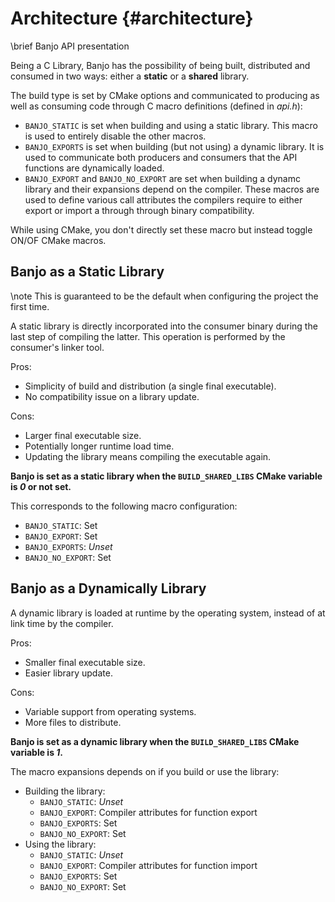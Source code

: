 # Architecture {#architecture}

\brief Banjo API presentation

Being a C Library, Banjo has the possibility of being built, distributed and consumed in two ways: either a **static** or a **shared** library.

The build type is set by CMake options and communicated to producing as well as consuming code through C macro definitions (defined in _api.h_):

* `BANJO_STATIC` is set when building and using a static library.
   This macro is used to entirely disable the other macros.
* `BANJO_EXPORTS` is set when building (but not using) a dynamic library.
   It is used to communicate both producers and consumers that the API functions are dynamically loaded.
* `BANJO_EXPORT` and `BANJO_NO_EXPORT` are set when building a dynamc library and their expansions depend on the compiler.
   These macros are used to define various call attributes the compilers require to either export or import a through through binary compatibility.

While using CMake, you don't directly set these macro but instead toggle ON/OF CMake macros.

## Banjo as a Static Library

\note
This is guaranteed to be the default when configuring the project the first time.

A static library is directly incorporated into the consumer binary during the last step of compiling the latter.
This operation is performed by the consumer's linker tool.

Pros:

- Simplicity of build and distribution (a single final executable).
- No compatibility issue on a library update.

Cons:

- Larger final executable size.
- Potentially longer runtime load time.
- Updating the library means compiling the executable again.

**Banjo is set as a static library when the `BUILD_SHARED_LIBS` CMake variable is _0_ or not set.**

This corresponds to the following macro configuration:

- `BANJO_STATIC`:    Set
- `BANJO_EXPORT`:    Set
- `BANJO_EXPORTS`:   _Unset_
- `BANJO_NO_EXPORT`: Set

## Banjo as a Dynamically Library

A dynamic library is loaded at runtime by the operating system, instead of at link time by the compiler.

Pros:

- Smaller final executable size.
- Easier library update.

Cons:

- Variable support from operating systems.
- More files to distribute.

**Banjo is set as a dynamic library when the `BUILD_SHARED_LIBS` CMake variable is _1_.**

The macro expansions depends on if you build or use the library:

- Building the library:
    - `BANJO_STATIC`:     _Unset_
    - `BANJO_EXPORT`:     Compiler attributes for function export
    - `BANJO_EXPORTS`:    Set
    - `BANJO_NO_EXPORT`:  Set
- Using the library:
    - `BANJO_STATIC`:     _Unset_
    - `BANJO_EXPORT`:     Compiler attributes for function import
    - `BANJO_EXPORTS`:    Set
    - `BANJO_NO_EXPORT`:  Set



